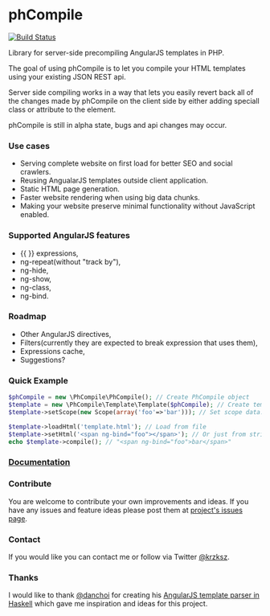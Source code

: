 # phCompile
[![Build Status](https://travis-ci.org/krzksz/phCompile.svg?branch=master)](https://travis-ci.org/krzksz/phCompile)

Library for server-side precompiling AngularJS templates in PHP.

The goal of using phCompile is to let you compile your HTML templates using your existing JSON REST api.

Server side compiling works in a way that lets you easily revert back all of the changes made by phCompile on the client side by either adding speciall class or attribute to the element.

phCompile is still in alpha state, bugs and api changes may occur.

### Use cases
* Serving complete website on first load for better SEO and social crawlers.
* Reusing AngualarJS templates outside client application.
* Static HTML page generation.
* Faster website rendering when using big data chunks.
* Making your website preserve minimal functionality without JavaScript enabled.

### Supported AngularJS features
* {{ }} expressions,
* ng-repeat(without "track by"),
* ng-hide,
* ng-show,
* ng-class,
* ng-bind.

### Roadmap
* Other AngularJS directives,
* Filters(currently they are expected to break expression that uses them),
* Expressions cache,
* Suggestions?

### Quick Example
```php
$phCompile = new \PhCompile\PhCompile(); // Create PhCompile object
$template = new \PhCompile\Template\Template($phCompile); // Create template
$template->setScope(new Scope(array('foo'=>'bar'))); // Set scope data.

$template->loadHtml('template.html'); // Load from file
$template->setHtml('<span ng-bind="foo"></span>'); // Or just from string
echo $template->compile(); // "<span ng-bind="foo">bar</span>"
```

### [Documentation](https://github.com/krzksz/ngPhCompile/wiki)

### Contribute
You are welcome to contribute your own improvements and ideas. If you have any issues and feature ideas please post them at [project's issues page](https://github.com/krzksz/phCompile/issues).

### Contact
If you would like you can contact me or follow via Twitter [@krzksz](https://twitter.com/krzksz).

### Thanks
I would like to thank [@danchoi](https://github.com/danchoi) for creating his [AngularJS template parser in Haskell](https://github.com/danchoi/ngrender) which gave me inspiration and ideas for this project.
